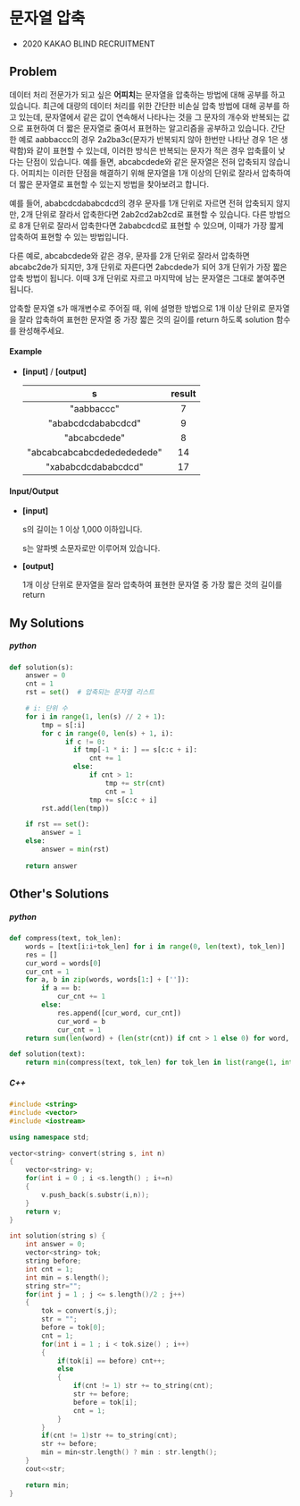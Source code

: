 # 문자열 압축

- 2020 KAKAO BLIND RECRUITMENT

## Problem

데이터 처리 전문가가 되고 싶은 **어피치**는 문자열을 압축하는 방법에 대해 공부를 하고 있습니다. 최근에 대량의 데이터 처리를 위한 간단한 비손실 압축 방법에 대해 공부를 하고 있는데, 문자열에서 같은 값이 연속해서 나타나는 것을 그 문자의 개수와 반복되는 값으로 표현하여 더 짧은 문자열로 줄여서 표현하는 알고리즘을 공부하고 있습니다.
간단한 예로 aabbaccc의 경우 2a2ba3c(문자가 반복되지 않아 한번만 나타난 경우 1은 생략함)와 같이 표현할 수 있는데, 이러한 방식은 반복되는 문자가 적은 경우 압축률이 낮다는 단점이 있습니다. 예를 들면, abcabcdede와 같은 문자열은 전혀 압축되지 않습니다. 어피치는 이러한 단점을 해결하기 위해 문자열을 1개 이상의 단위로 잘라서 압축하여 더 짧은 문자열로 표현할 수 있는지 방법을 찾아보려고 합니다.

예를 들어, ababcdcdababcdcd의 경우 문자를 1개 단위로 자르면 전혀 압축되지 않지만, 2개 단위로 잘라서 압축한다면 2ab2cd2ab2cd로 표현할 수 있습니다. 다른 방법으로 8개 단위로 잘라서 압축한다면 2ababcdcd로 표현할 수 있으며, 이때가 가장 짧게 압축하여 표현할 수 있는 방법입니다.

다른 예로, abcabcdede와 같은 경우, 문자를 2개 단위로 잘라서 압축하면 abcabc2de가 되지만, 3개 단위로 자른다면 2abcdede가 되어 3개 단위가 가장 짧은 압축 방법이 됩니다. 이때 3개 단위로 자르고 마지막에 남는 문자열은 그대로 붙여주면 됩니다.

압축할 문자열 s가 매개변수로 주어질 때, 위에 설명한 방법으로 1개 이상 단위로 문자열을 잘라 압축하여 표현한 문자열 중 가장 짧은 것의 길이를 return 하도록 solution 함수를 완성해주세요.



#### 	Example

- **[input]** / **[output]**

  |             s              | result |
  | :------------------------: | :----: |
  |         "aabbaccc"         |   7    |
  |     "ababcdcdababcdcd"     |   9    |
  |        "abcabcdede"        |   8    |
  | "abcabcabcabcdededededede" |   14   |
  |    "xababcdcdababcdcd"     |   17   |

  


#### 	Input/Output

- **[input]**

  s의 길이는 1 이상 1,000 이하입니다.

  s는 알파벳 소문자로만 이루어져 있습니다.

- **[output]**

  1개 이상 단위로 문자열을 잘라 압축하여 표현한 문자열 중 가장 짧은 것의 길이를 return

  

## My Solutions

##### python

```python
def solution(s):
    answer = 0
    cnt = 1
    rst = set()  # 압축되는 문자열 리스트

    # i: 단위 수
    for i in range(1, len(s) // 2 + 1):
        tmp = s[:i]
        for c in range(0, len(s) + 1, i):
              if c != 0:
                if tmp[-1 * i: ] == s[c:c + i]:
                    cnt += 1
                else:
                    if cnt > 1:
                        tmp += str(cnt)
                        cnt = 1
                    tmp += s[c:c + i]
        rst.add(len(tmp))

    if rst == set():
        answer = 1
    else:
        answer = min(rst)
        
    return answer
```



## Other's Solutions

##### python

```python
def compress(text, tok_len):
    words = [text[i:i+tok_len] for i in range(0, len(text), tok_len)]
    res = []
    cur_word = words[0]
    cur_cnt = 1
    for a, b in zip(words, words[1:] + ['']):
        if a == b:
            cur_cnt += 1
        else:
            res.append([cur_word, cur_cnt])
            cur_word = b
            cur_cnt = 1
    return sum(len(word) + (len(str(cnt)) if cnt > 1 else 0) for word, cnt in res)

def solution(text):
    return min(compress(text, tok_len) for tok_len in list(range(1, int(len(text)/2) + 1)) + [len(text)])
```



##### C++

```c++
#include <string>
#include <vector>
#include <iostream>

using namespace std;

vector<string> convert(string s, int n)
{
    vector<string> v;
    for(int i = 0 ; i <s.length() ; i+=n)
    {
        v.push_back(s.substr(i,n));
    }
    return v;
}

int solution(string s) {
    int answer = 0;
    vector<string> tok;
    string before;
    int cnt = 1;
    int min = s.length();
    string str="";
    for(int j = 1 ; j <= s.length()/2 ; j++)
    {
        tok = convert(s,j);
        str = "";
        before = tok[0];
        cnt = 1;
        for(int i = 1 ; i < tok.size() ; i++)
        {
            if(tok[i] == before) cnt++;
            else
            {
                if(cnt != 1) str += to_string(cnt);
                str += before;
                before = tok[i];
                cnt = 1;
            }
        }
        if(cnt != 1)str += to_string(cnt);
        str += before;  
        min = min<str.length() ? min : str.length();
    }
    cout<<str;

    return min;
}
```

